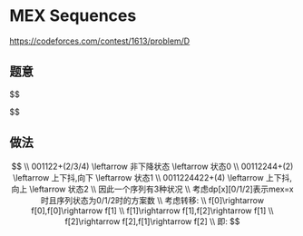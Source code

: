 # MEX Sequences

https://codeforces.com/contest/1613/problem/D

## 题意

$$

$$

## 做法

$$
\\ 001122+(2/3/4) \leftarrow 非下降状态 \leftarrow 状态0
\\ 00112244+(2) \leftarrow 上下抖,向下 \leftarrow 状态1
\\ 0011224422+(4) \leftarrow 上下抖,向上 \leftarrow 状态2
\\ 因此一个序列有3种状况
\\ 考虑dp[x][0/1/2]表示mex=x时且序列状态为0/1/2时的方案数
\\ 考虑转移:
\\ f[0]\rightarrow f[0],f[0]\rightarrow f[1]
\\ f[1]\rightarrow f[1],f[2]\rightarrow f[1]
\\ f[2]\rightarrow f[2],f[1]\rightarrow f[2]
\\ 即:
$$

